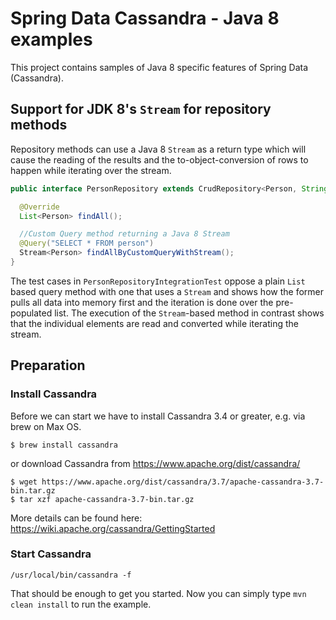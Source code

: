 # Spring Data Cassandra - Java 8 examples

This project contains samples of Java 8 specific features of Spring Data (Cassandra).

## Support for JDK 8's `Stream` for repository methods

Repository methods can use a Java 8 `Stream` as a return type which will cause the reading of the results and the to-object-conversion of rows to happen while iterating over the stream.

```java
public interface PersonRepository extends CrudRepository<Person, String> {

  @Override
  List<Person> findAll();

  //Custom Query method returning a Java 8 Stream
  @Query("SELECT * FROM person")
  Stream<Person> findAllByCustomQueryWithStream();
}
```

The test cases in `PersonRepositoryIntegrationTest` oppose a plain `List` based query method with one that uses a `Stream` and shows how the former pulls all data into memory first and the iteration is done over the pre-populated list. The execution of the `Stream`-based method in contrast shows that the individual elements are read and converted while iterating the stream.

## Preparation

### Install Cassandra
Before we can start we have to install Cassandra 3.4 or greater, e.g. via brew on Max OS.
```
$ brew install cassandra
```

or download Cassandra from https://www.apache.org/dist/cassandra/

```
$ wget https://www.apache.org/dist/cassandra/3.7/apache-cassandra-3.7-bin.tar.gz
$ tar xzf apache-cassandra-3.7-bin.tar.gz
```

More details can be found here: https://wiki.apache.org/cassandra/GettingStarted

### Start Cassandra
```
/usr/local/bin/cassandra -f 
```

That should be enough to get you started.
Now you can simply type `mvn clean install` to run the example.
